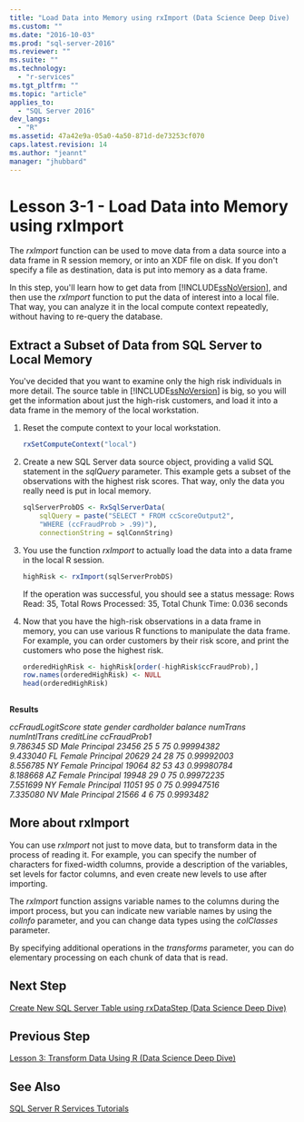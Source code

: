 ```yaml
---
title: "Load Data into Memory using rxImport (Data Science Deep Dive) | Microsoft Docs"
ms.custom: ""
ms.date: "2016-10-03"
ms.prod: "sql-server-2016"
ms.reviewer: ""
ms.suite: ""
ms.technology: 
  - "r-services"
ms.tgt_pltfrm: ""
ms.topic: "article"
applies_to: 
  - "SQL Server 2016"
dev_langs: 
  - "R"
ms.assetid: 47a42e9a-05a0-4a50-871d-de73253cf070
caps.latest.revision: 14
ms.author: "jeannt"
manager: "jhubbard"
---
```

# Lesson 3-1 - Load Data into Memory using rxImport
The *rxImport* function can be used to move data from a data source into a data frame in R session memory, or into an XDF file on disk. If you don't specify a file as destination, data is put into memory as a data frame.  
  
In this step, you'll learn how to get data from [!INCLUDE[ssNoVersion](../../../advanced-analytics/r-services/includes/ssnoversion-md.md)], and then use the *rxImport* function to put the data of interest into a local file. That way, you can analyze it in the local compute context repeatedly, without having to re-query the database.  
  
## Extract a Subset of Data from SQL Server to Local Memory  
You've decided that  you want to examine only the high risk individuals in more detail. The source table in [!INCLUDE[ssNoVersion](../../../advanced-analytics/r-services/includes/ssnoversion-md.md)] is big, so you will get the information about just the high-risk customers, and load it into a data frame in the memory of the local workstation.  
  
1.  Reset the compute context to your local workstation.  
  
    ```R  
    rxSetComputeContext("local")   
    ```  
  
2.  Create a new SQL Server data source object, providing a valid SQL statement in the *sqlQuery* parameter. This example gets a subset of the observations with the highest risk scores. That way, only the data you really need is put in local memory.  
  
    ```R    
    sqlServerProbDS <- RxSqlServerData(       
        sqlQuery = paste("SELECT * FROM ccScoreOutput2",  
        "WHERE (ccFraudProb > .99)"),
        connectionString = sqlConnString)   
    ```  
  
3.  You use the function *rxImport* to actually load the data into a data frame in the local R session.  
  
    ```R  
    highRisk <- rxImport(sqlServerProbDS)   
    ```  
     If the operation was successful, you should see a status message:
   Rows Read: 35, Total Rows Processed: 35, Total Chunk Time: 0.036 seconds 
   
4.  Now that you have the high-risk observations in a data frame in memory, you can use various R functions to manipulate the data frame. For example, you can order customers by their risk score, and print the customers who pose the highest risk.  
  
    ```R  
    orderedHighRisk <- highRisk[order(-highRisk$ccFraudProb),]   
    row.names(orderedHighRisk) <- NULL    
    head(orderedHighRisk)  
  
    ```  
  
 **Results**  
  
 *ccFraudLogitScore   state gender cardholder balance numTrans numIntlTrans creditLine ccFraudProb1*  
*9.786345    SD   Male  Principal   23456       25            5 75   0.99994382*  
*9.433040    FL Female  Principal   20629       24           28 75   0.99992003*  
*8.556785    NY Female  Principal   19064       82           53 43   0.99980784*  
*8.188668    AZ Female  Principal   19948       29            0 75   0.99972235*  
*7.551699    NY Female  Principal   11051       95            0 75   0.99947516*  
*7.335080    NV   Male  Principal   21566        4            6  75   0.9993482*  
  
## More about rxImport  
You can use *rxImport* not just to move data, but to transform data in the process of reading it. For example, you can specify the number of characters for fixed-width columns, provide a description of the variables, set levels for factor columns, and even create new levels to use after importing.  
  
The *rxImport* function assigns variable names to the columns during the import process, but you can indicate new variable names by using the *colInfo* parameter, and you can change data types using the *colClasses* parameter.  
  
By specifying additional operations in the *transforms* parameter, you can do elementary processing on each chunk of data that is read.  
  
## Next Step  
[Create New SQL Server Table using rxDataStep &#40;Data Science Deep Dive&#41;](../../../advanced-analytics/r-services/tutorials/lesson-3-2-create-new-sql-server-table-using-rxdatastep.md)  
  
## Previous Step  
[Lesson 3: Transform Data Using R &#40;Data Science Deep Dive&#41;](../../../advanced-analytics/r-services/tutorials/lesson-3-transform-data-using-r-data-science-deep-dive.md)  
  
## See Also  
[SQL Server R Services Tutorials](../../../advanced-analytics/r-services/tutorials/sql-server-r-services-tutorials.md)  
  
  
  

